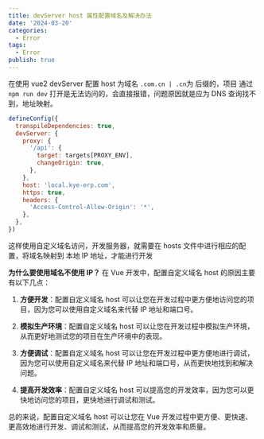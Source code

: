 ```yaml
---
title: devServer host 属性配置域名及解决办法
date: '2024-03-20'
categories:
  - Error
tags:
  - Error
publish: true
---
```


在使用 vue2 devServer 配置 host 为域名 `.com.cn | .cn`为 后缀的，项目 通过 `npm run dev` 打开是无法访问的，会直接报错，问题原因就是应为 DNS 查询找不到，地址映射。

```js
defineConfig({
  transpileDependencies: true,
  devServer: {
    proxy: {
      '/api': {
        target: targets[PROXY_ENV],
        changeOrigin: true,
      },
    },
    host: 'local.kye-erp.com',
    https: true,
    headers: {
      'Access-Control-Allow-Origin': '*',
    },
  },
})
```

这样使用自定义域名访问，开发服务器，就需要在 hosts 文件中进行相应的配置，将域名映射到 本地 IP 地址，才能进行开发

**为什么要使用域名不使用 IP？**
在 Vue 开发中，配置自定义域名 host 的原因主要有以下几点：

1. **方便开发**：配置自定义域名 host 可以让您在开发过程中更方便地访问您的项目，因为您可以使用自定义域名来代替 IP 地址和端口号。

2. **模拟生产环境**：配置自定义域名 host 可以让您在开发过程中模拟生产环境，从而更好地测试您的项目在生产环境中的表现。

3. **方便调试**：配置自定义域名 host 可以让您在开发过程中更方便地进行调试，因为您可以使用自定义域名来代替 IP 地址和端口号，从而更快地找到和解决问题。

4. **提高开发效率**：配置自定义域名 host 可以提高您的开发效率，因为您可以更快地访问您的项目，更快地进行调试和测试。

总的来说，配置自定义域名 host 可以让您在 Vue 开发过程中更方便、更快速、更高效地进行开发、调试和测试，从而提高您的开发效率和质量。

